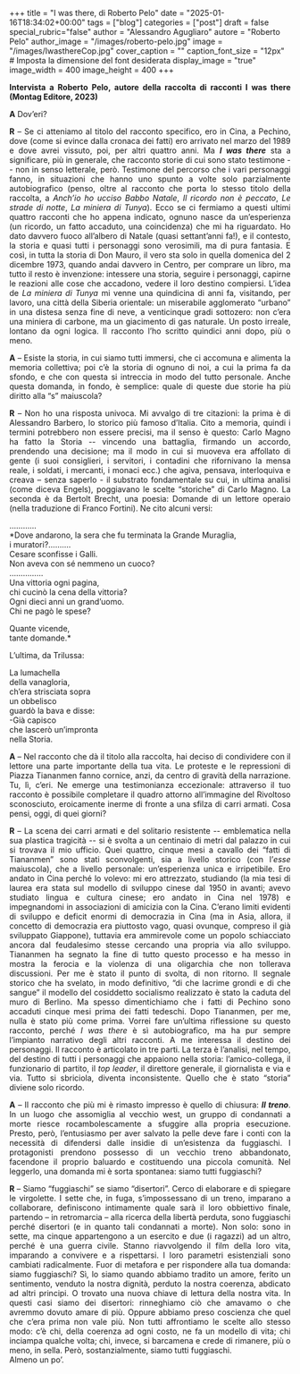 +++
title = "I was there, di Roberto Pelo"
date = "2025-01-16T18:34:02+00:00"
tags = ["blog"]
categories = ["post"]
draft = false
special_rubric="false"
author = "Alessandro Agugliaro"
autore = "Roberto Pelo"
author_image = "/images/roberto-pelo.jpg"
image = "/images/IwasthereCop.jpg"
cover_caption = ""
caption_font_size = "12px"  # Imposta la dimensione del font desiderata
display_image = "true"
image_width = 400
image_height = 400
+++

<div style="text-align: justify">

**Intervista a Roberto Pelo, autore della raccolta di racconti I was there (Montag Editore, 2023)**





**A** Dov’eri?

**R** – Se ci atteniamo al titolo del racconto specifico, ero in Cina, a Pechino, dove (come si evince dalla cronaca dei fatti) ero arrivato nel marzo del 1989 e dove avrei vissuto, poi, per altri quattro anni. Ma ***I was there*** sta a significare, più in generale, che racconto storie di cui sono stato testimone -- non in senso letterale, però. Testimone del percorso che i vari personaggi fanno, in situazioni che hanno uno spunto a volte solo parzialmente autobiografico (penso, oltre al racconto che porta lo stesso titolo della raccolta, a *Anch’io ho ucciso Babbo Natale*, *Il ricordo non è peccato*, *Le strade di notte*, *La miniera di Tunya*). Ecco se ci fermiamo a questi ultimi quattro racconti che ho appena indicato, ognuno nasce da un’esperienza (un ricordo, un fatto accaduto, una coincidenza) che mi ha riguardato. Ho dato davvero fuoco all’albero di Natale (quasi settant’anni fa!), e il contesto, la storia e quasi tutti i personaggi sono verosimili, ma di pura fantasia. E così, in tutta la storia di Don Mauro, il vero sta solo in quella domenica del 2 dicembre 1973, quando andai davvero in Centro, per comprare un libro, ma tutto il resto è invenzione: intessere una storia, seguire i personaggi, capirne le reazioni alle cose che accadono, vedere il loro destino compiersi. L’idea de *La miniera di Tunya* mi venne una quindicina di anni fa, visitando, per lavoro, una città della Siberia orientale: un miserabile agglomerato “urbano” in una distesa senza fine di neve, a venticinque gradi sottozero: non c’era una miniera di carbone, ma un giacimento di gas naturale. Un posto irreale, lontano da ogni logica. Il racconto l’ho scritto quindici anni dopo, più o meno.

**A** – Esiste la storia, in cui siamo tutti immersi, che ci accomuna e alimenta la memoria collettiva; poi c’è la storia di ognuno di noi, a cui la prima fa da sfondo, e che con questa si intreccia in modo del tutto personale. Anche questa domanda, in fondo, è semplice: quale di queste due storie ha più diritto alla “s” maiuscola?  

**R** – Non ho una risposta univoca. Mi avvalgo di tre citazioni: la prima è di Alessandro Barbero, lo storico più famoso d’Italia. Cito a memoria, quindi i termini potrebbero non essere precisi, ma il senso è questo: Carlo Magno ha fatto la Storia -- vincendo una battaglia, firmando un accordo, prendendo una decisione; ma il modo in cui si muoveva era affollato di gente (i suoi consiglieri, i servitori, i contadini che rifornivano la mensa reale, i soldati, i mercanti, i monaci ecc.) che agiva, pensava, interloquiva e creava – senza saperlo -  il substrato fondamentale su cui, in ultima analisi (come diceva Engels), poggiavano le scelte “storiche” di Carlo Magno. La seconda è da Bertolt Brecht, una poesia: Domande di un lettore operaio (nella traduzione di Franco Fortini). Ne cito alcuni versi:  

…………  
*Dove andarono, la sera che fu terminata la Grande Muraglia,  
i muratori?..........  
Cesare sconfisse i Galli.  
Non aveva con sé nemmeno un cuoco?  
……………  
Una vittoria ogni pagina,  
chi cucinò la cena della vittoria?  
Ogni dieci anni un grand’uomo.  
Chi ne pagò le spese?  

Quante vicende,  
tante domande.*  

L’ultima, da Trilussa:  

La lumachella  
della vanagloria,  
ch’era strisciata sopra  
un obbelisco  
guardò la bava e disse:  
-Già capisco  
che lascerò un’impronta  
nella Storia.  


**A** – Nel racconto che dà il titolo alla raccolta, hai deciso di condividere con il lettore una parte importante della tua vita. Le proteste e le repressioni di Piazza Tiananmen fanno cornice, anzi, da centro di gravità della narrazione. Tu, lì, c’eri. Ne emerge una testimonianza eccezionale: attraverso il tuo racconto è possibile completare il quadro attorno all’immagine del Rivoltoso sconosciuto, eroicamente inerme di fronte a una sfilza di carri armati. Cosa pensi, oggi, di quei giorni?

**R** – La scena dei carri armati e del solitario resistente -- emblematica nella sua plastica tragicità -- si è svolta a un centinaio di metri dal palazzo in cui si trovava il mio ufficio. Quei quattro, cinque mesi a cavallo dei “fatti di Tiananmen” sono stati sconvolgenti, sia a livello storico (con l’*esse* maiuscola), che a livello personale: un’esperienza unica e irripetibile. Ero andato in Cina perché lo volevo: mi ero attrezzato, studiando (la mia tesi di laurea era stata sul modello di sviluppo cinese dal 1950 in avanti; avevo studiato lingua e cultura cinese; ero andato in Cina nel 1978) e impegnandomi in associazioni di amicizia con la Cina. C’erano limiti evidenti di sviluppo e deficit enormi di democrazia in Cina (ma in Asia, allora, il concetto di democrazia era piuttosto vago, quasi ovunque, compreso il già sviluppato Giappone), tuttavia era ammirevole come un popolo schiacciato ancora dal feudalesimo stesse cercando una propria via allo sviluppo. Tiananmen ha segnato la fine di tutto questo processo e ha messo in mostra la ferocia e la violenza di una oligarchia che non tollerava discussioni. Per me è stato il punto di svolta, di non ritorno. Il segnale storico che ha svelato, in modo definitivo, “di che lacrime grondi e di che sangue” il modello del cosiddetto socialismo realizzato è stato la caduta del muro di Berlino. Ma spesso dimentichiamo che i fatti di Pechino sono accaduti cinque mesi prima dei fatti tedeschi. Dopo Tiananmen, per me, nulla è stato più come prima. Vorrei fare un’ultima riflessione su questo racconto, perché *I was there* è sì autobiografico, ma ha pur sempre l’impianto narrativo degli altri racconti. A me interessa il destino dei personaggi. Il racconto è articolato in tre parti. La terza è l’analisi, nel tempo, del destino di tutti i personaggi che appaiono nella storia: l’amico-collega, il funzionario di partito, il *top leader*, il direttore generale, il giornalista e via e via. Tutto si sbriciola, diventa inconsistente. Quello che è stato “storia” diviene solo ricordo.


**A** – Il racconto che più mi è rimasto impresso è quello di chiusura: ***Il treno***. In un luogo che assomiglia al vecchio west, un gruppo di condannati a morte riesce rocambolescamente a sfuggire alla propria esecuzione. Presto, però, l’entusiasmo per aver salvato la pelle deve fare i conti con la necessità di difendersi dalle insidie di un’esistenza da fuggiaschi. I protagonisti prendono possesso di un vecchio treno abbandonato, facendone il proprio baluardo e costituendo una piccola comunità. Nel leggerlo, una domanda mi è sorta spontanea: siamo tutti fuggiaschi?

**R** – Siamo “fuggiaschi” se siamo “disertori”. Cerco di elaborare e di spiegare le virgolette. I sette che, in fuga, s’impossessano di un treno, imparano a collaborare, definiscono intimamente quale sarà il loro obbiettivo finale, partendo – in retromarcia – alla ricerca della libertà perduta, sono fuggiaschi perché disertori (e in quanto tali condannati a morte). Non solo: sono in sette, ma cinque appartengono a un esercito e due (i ragazzi) ad un altro, perché è una guerra civile. Stanno riavvolgendo il film della loro vita, imparando a convivere e a rispettarsi. I loro parametri esistenziali sono cambiati radicalmente. Fuor di metafora e per rispondere alla tua domanda: siamo fuggiaschi? Sì, lo siamo quando abbiamo tradito un amore, ferito un sentimento, venduto la nostra dignità, perduto la nostra coerenza, abdicato ad altri principi. O trovato una nuova chiave di lettura della nostra vita. In questi casi siamo dei disertori: rinneghiamo ciò che amavamo o che avremmo dovuto amare di più. Oppure abbiamo preso coscienza che quel che c’era prima non vale più. Non tutti affrontiamo le scelte allo stesso modo: c’è chi, della coerenza ad ogni costo, ne fa un modello di vita; chi inciampa qualche volta; chi, invece, si barcamena e crede di rimanere, più o meno, in sella. Però, sostanzialmente, siamo tutti fuggiaschi.  
 Almeno un po’.
